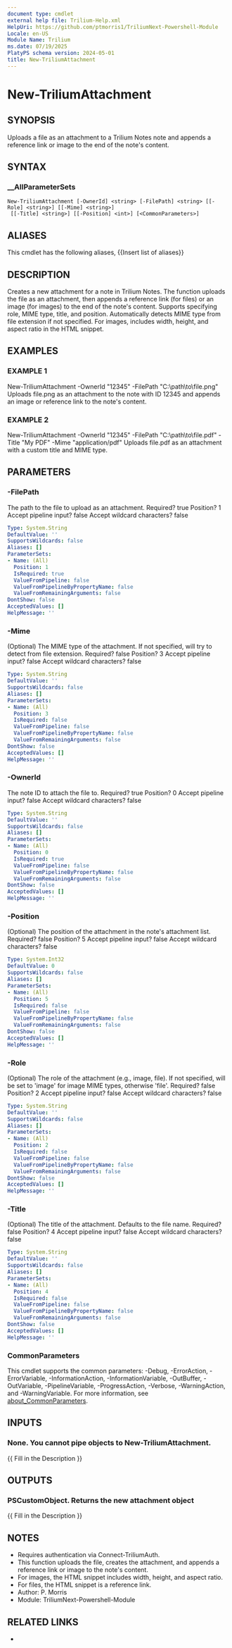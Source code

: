 ```yaml
---
document type: cmdlet
external help file: Trilium-Help.xml
HelpUri: https://github.com/ptmorris1/TriliumNext-Powershell-Module
Locale: en-US
Module Name: Trilium
ms.date: 07/19/2025
PlatyPS schema version: 2024-05-01
title: New-TriliumAttachment
---
```


# New-TriliumAttachment

## SYNOPSIS

Uploads a file as an attachment to a Trilium Notes note and appends a reference link or image to the end of the note's content.

## SYNTAX

### __AllParameterSets

```
New-TriliumAttachment [-OwnerId] <string> [-FilePath] <string> [[-Role] <string>] [[-Mime] <string>]
 [[-Title] <string>] [[-Position] <int>] [<CommonParameters>]
```

## ALIASES

This cmdlet has the following aliases,
  {{Insert list of aliases}}

## DESCRIPTION

Creates a new attachment for a note in Trilium Notes.
The function uploads the file as an attachment, then appends a reference link (for files) or an image (for images) to the end of the note's content.
Supports specifying role, MIME type, title, and position.
Automatically detects MIME type from file extension if not specified.
For images, includes width, height, and aspect ratio in the HTML snippet.

## EXAMPLES

### EXAMPLE 1

New-TriliumAttachment -OwnerId "12345" -FilePath "C:\path\to\file.png"
Uploads file.png as an attachment to the note with ID 12345 and appends an image or reference link to the note's content.

### EXAMPLE 2

New-TriliumAttachment -OwnerId "12345" -FilePath "C:\path\to\file.pdf" -Title "My PDF" -Mime "application/pdf"
Uploads file.pdf as an attachment with a custom title and MIME type.

## PARAMETERS

### -FilePath

The path to the file to upload as an attachment.
    Required?                    true
    Position?                    1
    Accept pipeline input?       false
    Accept wildcard characters?  false

```yaml
Type: System.String
DefaultValue: ''
SupportsWildcards: false
Aliases: []
ParameterSets:
- Name: (All)
  Position: 1
  IsRequired: true
  ValueFromPipeline: false
  ValueFromPipelineByPropertyName: false
  ValueFromRemainingArguments: false
DontShow: false
AcceptedValues: []
HelpMessage: ''
```

### -Mime

(Optional) The MIME type of the attachment.
If not specified, will try to detect from file extension.
    Required?                    false
    Position?                    3
    Accept pipeline input?       false
    Accept wildcard characters?  false

```yaml
Type: System.String
DefaultValue: ''
SupportsWildcards: false
Aliases: []
ParameterSets:
- Name: (All)
  Position: 3
  IsRequired: false
  ValueFromPipeline: false
  ValueFromPipelineByPropertyName: false
  ValueFromRemainingArguments: false
DontShow: false
AcceptedValues: []
HelpMessage: ''
```

### -OwnerId

The note ID to attach the file to.
    Required?                    true
    Position?                    0
    Accept pipeline input?       false
    Accept wildcard characters?  false

```yaml
Type: System.String
DefaultValue: ''
SupportsWildcards: false
Aliases: []
ParameterSets:
- Name: (All)
  Position: 0
  IsRequired: true
  ValueFromPipeline: false
  ValueFromPipelineByPropertyName: false
  ValueFromRemainingArguments: false
DontShow: false
AcceptedValues: []
HelpMessage: ''
```

### -Position

(Optional) The position of the attachment in the note's attachment list.
    Required?                    false
    Position?                    5
    Accept pipeline input?       false
    Accept wildcard characters?  false

```yaml
Type: System.Int32
DefaultValue: 0
SupportsWildcards: false
Aliases: []
ParameterSets:
- Name: (All)
  Position: 5
  IsRequired: false
  ValueFromPipeline: false
  ValueFromPipelineByPropertyName: false
  ValueFromRemainingArguments: false
DontShow: false
AcceptedValues: []
HelpMessage: ''
```

### -Role

(Optional) The role of the attachment (e.g., image, file).
If not specified, will be set to 'image' for image MIME types, otherwise 'file'.
    Required?                    false
    Position?                    2
    Accept pipeline input?       false
    Accept wildcard characters?  false

```yaml
Type: System.String
DefaultValue: ''
SupportsWildcards: false
Aliases: []
ParameterSets:
- Name: (All)
  Position: 2
  IsRequired: false
  ValueFromPipeline: false
  ValueFromPipelineByPropertyName: false
  ValueFromRemainingArguments: false
DontShow: false
AcceptedValues: []
HelpMessage: ''
```

### -Title

(Optional) The title of the attachment.
Defaults to the file name.
    Required?                    false
    Position?                    4
    Accept pipeline input?       false
    Accept wildcard characters?  false

```yaml
Type: System.String
DefaultValue: ''
SupportsWildcards: false
Aliases: []
ParameterSets:
- Name: (All)
  Position: 4
  IsRequired: false
  ValueFromPipeline: false
  ValueFromPipelineByPropertyName: false
  ValueFromRemainingArguments: false
DontShow: false
AcceptedValues: []
HelpMessage: ''
```

### CommonParameters

This cmdlet supports the common parameters: -Debug, -ErrorAction, -ErrorVariable,
-InformationAction, -InformationVariable, -OutBuffer, -OutVariable, -PipelineVariable,
-ProgressAction, -Verbose, -WarningAction, and -WarningVariable. For more information, see
[about_CommonParameters](https://go.microsoft.com/fwlink/?LinkID=113216).

## INPUTS

### None. You cannot pipe objects to New-TriliumAttachment.

{{ Fill in the Description }}

## OUTPUTS

### PSCustomObject. Returns the new attachment object

{{ Fill in the Description }}

## NOTES

- Requires authentication via Connect-TriliumAuth.
- This function uploads the file, creates the attachment, and appends a reference link or image to the note's content.
- For images, the HTML snippet includes width, height, and aspect ratio.
- For files, the HTML snippet is a reference link.
- Author: P.
Morris
- Module: TriliumNext-Powershell-Module


## RELATED LINKS

- [](https://github.com/ptmorris1/TriliumNext-Powershell-Module)
